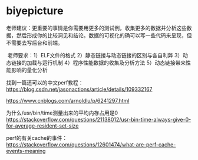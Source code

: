 # biyepicture

​	老师建议：更重要的事情是你需要用更多的测试例，收集更多的数据并分析这些数据，然后形成你的比较洞见和结论。数据的可视化的确可以写一些代码来呈现，但不需要去写后台和前端。



​	老师要求：1）ELF文件的格式 2）静态链接与动态链接的区别与各自利弊 3）动态链接的加载与运行机制 4）程序性能数据的收集及分析方法 5）动态链接带来性能影响的量化分析





找到一篇还可以的中文perf教程：https://blog.csdn.net/jasonactions/article/details/109332167

https://www.cnblogs.com/arnoldlu/p/6241297.html



为什么/usr/bin/time测量出来的平均内存占用是0 https://stackoverflow.com/questions/21138012/usr-bin-time-always-give-0-for-average-resident-set-size



perf的有关cache的事件：https://stackoverflow.com/questions/12601474/what-are-perf-cache-events-meaning
